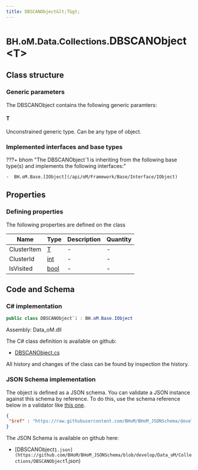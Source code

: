 ```yaml
---
title: DBSCANObject&lt;T&gt;
---
```


# <small>BH.oM.Data.Collections.</small>**DBSCANObject&lt;T&gt;**



## Class structure

### Generic parameters

The DBSCANObject contains the following generic paramters:

#### T

Unconstrained generic type. Can be any type of object.

### Implemented interfaces and base types

???+ bhom "The DBSCANObject`1 is inheriting from the following base type(s) and implements the following interfaces:"

    -  BH.oM.Base.[IObject](/api/oM/Framework/Base/Interface/IObject)


## Properties



### Defining properties

The following properties are defined on the class

| Name             | Type             | Description      | Quantity         |
|------------------|------------------|------------------|------------------|
| ClusterItem | [T](#t) | - | - |
| ClusterId | [int](https://learn.microsoft.com/en-us/dotnet/api/System.Int32?view=netstandard-2.0) | - | - |
| IsVisited | [bool](https://learn.microsoft.com/en-us/dotnet/api/System.Boolean?view=netstandard-2.0) | - | - |


## Code and Schema

### C# implementation

``` C# title="C#"
public class DBSCANObject`1 : BH.oM.Base.IObject
```

Assembly: Data_oM.dll

The C# class definition is available on github:

- [DBSCANObject.cs](https://github.com/BHoM/BHoM/blob/develop/Data_oM/Collections\DBSCANObject.cs)

All history and changes of the class can be found by inspection the history.
### JSON Schema implementation

The object is defined as a JSON schema. You can validate a JSON instance against this schema by reference. To do this, use the schema reference below in a validator like [this one](https://www.jsonschemavalidator.net/).

``` json title="JSON Schema"
{
 "$ref" : "https://raw.githubusercontent.com/BHoM/BHoM_JSONSchema/develop/Data_oM/Collections/DBSCANObject`1.json"
}
```

The JSON Schema is available on github here:

- [DBSCANObject`1.json](https://github.com/BHoM/BHoM_JSONSchema/blob/develop/Data_oM/Collections/DBSCANObject`1.json)
